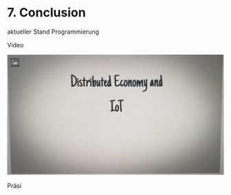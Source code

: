 # 7. Conclusion

aktueller Stand Programmierung



Video

![](.gitbook/assets/thumbnail.png)

Präsi



